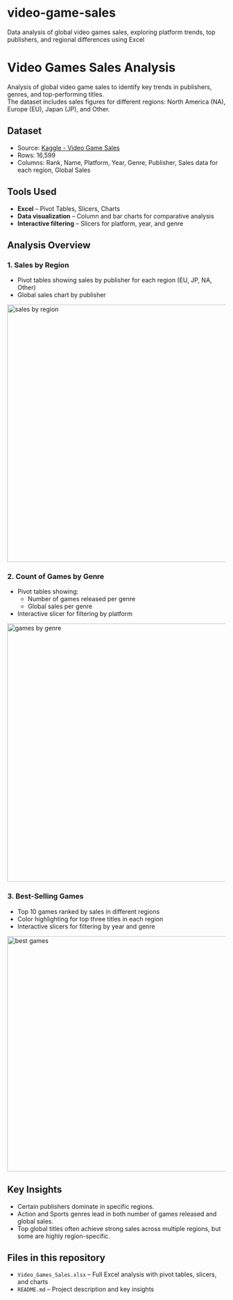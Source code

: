 # video-game-sales
Data analysis of global video games sales, exploring platform trends, top publishers, and regional differences using Excel

# Video Games Sales Analysis

Analysis of global video game sales to identify key trends in publishers, genres, and top-performing titles.  
The dataset includes sales figures for different regions: North America (NA), Europe (EU), Japan (JP), and Other.

## Dataset
- Source: [Kaggle - Video Game Sales](https://www.kaggle.com/datasets/gregorut/videogamesales)
- Rows: 16,599
- Columns: Rank, Name, Platform, Year, Genre, Publisher, Sales data for each region, Global Sales

## Tools Used
- **Excel** – Pivot Tables, Slicers, Charts
- **Data visualization** – Column and bar charts for comparative analysis
- **Interactive filtering** – Slicers for platform, year, and genre

## Analysis Overview

### 1. Sales by Region
- Pivot tables showing sales by publisher for each region (EU, JP, NA, Other)
- Global sales chart by publisher
<img width="1443" height="592" alt="sales by region" src="https://github.com/user-attachments/assets/b700c856-65cf-4f3e-9e43-4c9370bf16f2" />

### 2. Count of Games by Genre
- Pivot tables showing:
  - Number of games released per genre
  - Global sales per genre
- Interactive slicer for filtering by platform
<img width="1318" height="594" alt="games by genre" src="https://github.com/user-attachments/assets/84c11ab7-1284-4f4e-b4d0-e0e5ea3b789f" />

### 3. Best-Selling Games
- Top 10 games ranked by sales in different regions
- Color highlighting for top three titles in each region
- Interactive slicers for filtering by year and genre
<img width="1367" height="541" alt="best games" src="https://github.com/user-attachments/assets/91ef54d1-e461-4d93-88b8-b1890755c05f" />

## Key Insights
- Certain publishers dominate in specific regions.
- Action and Sports genres lead in both number of games released and global sales.
- Top global titles often achieve strong sales across multiple regions, but some are highly region-specific.

## Files in this repository
- `Video_Games_Sales.xlsx` – Full Excel analysis with pivot tables, slicers, and charts
- `README.md` – Project description and key insights

